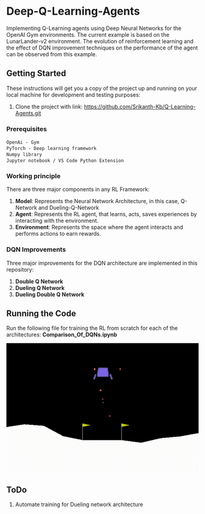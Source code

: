 # Deep-Q-Learning-Agents
Implementing Q-Learning agents using Deep Neural Networks for the OpenAI Gym environments. The current example is based on the LunarLander-v2 environment. The evolution of reinforcement learning and the effect of DQN improvement techniques on the performance of the agent can be observed from this example.

## Getting Started

These instructions will get you a copy of the project up and running on your local machine for development and testing purposes: <br/>
1. Clone the project with link: https://github.com/Srikanth-Kb/Q-Learning-Agents.git

### Prerequisites

```
OpenAi - Gym
PyTorch - Deep learning framework
Numpy library
Jupyter notebook / VS Code Python Extension
```

### Working principle

There are three major components in any RL Framework:

1. <b>Model</b>: Represents the Neural Network Architecture, in this case, Q-Network and Dueling-Q-Network<br />
2. <b>Agent</b>: Represents the RL agent, that learns, acts, saves experiences by interacting with the environment.<br />
3. <b>Environment</b>: Represents the space where the agent interacts and performs actions to earn rewards.<br />

### DQN Improvements
Three major improvements for the DQN architecture are implemented in this repository:
1. <b>Double Q Network</b>
2. <b>Dueling Q Network</b>
3. <b>Dueling Double Q Network</b>

## Running the Code

Run the following file for training the RL from scratch for each of the architectures: <b>Comparison_Of_DQNs.ipynb</b>

![Trained Agent Demo](performance/TrainedLander.gif)

## ToDo
1. Automate training for Dueling network architecture <br/>